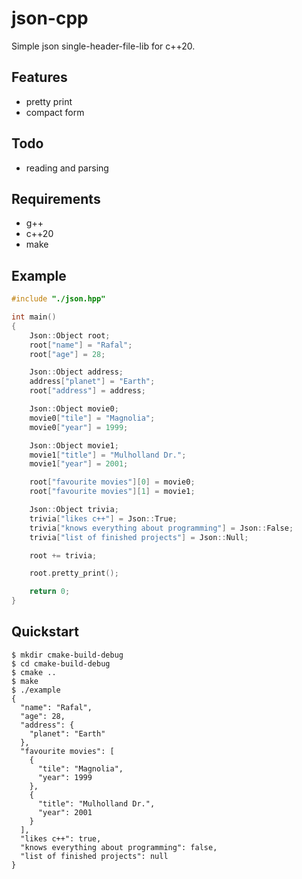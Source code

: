 # json-cpp

Simple json single-header-file-lib for c++20.

## Features

* pretty print
* compact form

## Todo

* reading and parsing

## Requirements

* g++
* c++20
* make

## Example

```c++
#include "./json.hpp"

int main()
{
    Json::Object root;
    root["name"] = "Rafal";
    root["age"] = 28;

    Json::Object address;
    address["planet"] = "Earth";
    root["address"] = address;

    Json::Object movie0;
    movie0["tile"] = "Magnolia";
    movie0["year"] = 1999;

    Json::Object movie1;
    movie1["title"] = "Mulholland Dr.";
    movie1["year"] = 2001;

    root["favourite movies"][0] = movie0;
    root["favourite movies"][1] = movie1;

    Json::Object trivia;
    trivia["likes c++"] = Json::True;
    trivia["knows everything about programming"] = Json::False;
    trivia["list of finished projects"] = Json::Null;

    root += trivia;

    root.pretty_print();

    return 0;
}
```

## Quickstart

```console
$ mkdir cmake-build-debug
$ cd cmake-build-debug
$ cmake ..
$ make
$ ./example
{
  "name": "Rafal",
  "age": 28,
  "address": {
    "planet": "Earth"
  },
  "favourite movies": [
    {
      "tile": "Magnolia",
      "year": 1999
    },
    {
      "title": "Mulholland Dr.",
      "year": 2001
    }
  ],
  "likes c++": true,
  "knows everything about programming": false,
  "list of finished projects": null
}
```
